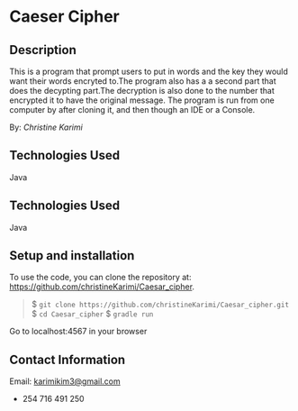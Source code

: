 # Caeser Cipher

## Description

This is a program that prompt users to put in words and the key they would want their words encryted to.The program also has a
a second part that does the decypting part.The decryption is also done to the number that encrypted it to have the original 
message.
The program is run from one computer by 
after cloning it, and then though an IDE or a Console.

By: *Christine Karimi*

## Technologies Used

Java


## Technologies Used

Java

## Setup and installation
To use the code, you can clone the repository at: https://github.com/christineKarimi/Caesar_cipher.

> $ `git clone https://github.com/christineKarimi/Caesar_cipher.git`
> $ `cd Caesar_cipher`
> $ `gradle run`

Go to localhost:4567 in your browser

## Contact Information

Email: karimikim3@gmail.com
+ 254 716 491 250
